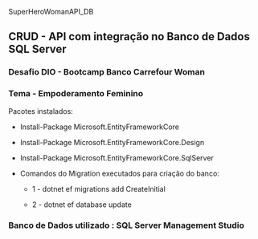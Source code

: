 SuperHeroWomanAPI_DB

## CRUD - API com integração no Banco de Dados SQL Server
### Desafio DIO - Bootcamp Banco Carrefour Woman 
### Tema - Empoderamento Feminino

Pacotes instalados:
- Install-Package Microsoft.EntityFrameworkCore
- Install-Package Microsoft.EntityFrameworkCore.Design
- Install-Package Microsoft.EntityFrameworkCore.SqlServer

- Comandos do Migration executados para criação do banco:

  - 1 - dotnet ef migrations add CreateInitial

  - 2 - dotnet ef database update

### Banco de Dados utilizado : SQL Server Management Studio
